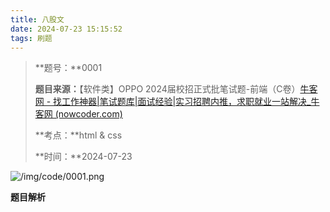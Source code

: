 ```yaml
---
title: 八股文
date: 2024-07-23 15:15:52
tags: 刷题
---
```

>**题号：**0001
>
>**题目来源：**【软件类】OPPO 2024届校招正式批笔试题-前端（C卷）[牛客网 - 找工作神器|笔试题库|面试经验|实习招聘内推，求职就业一站解决_牛客网 (nowcoder.com)](https://www.nowcoder.com/exam/test/81577268/submission?pid=57453464)
>
>**考点：**html & css
>
>**时间：**2024-07-23

![/img/code/0001.png]()

**题目解析**

